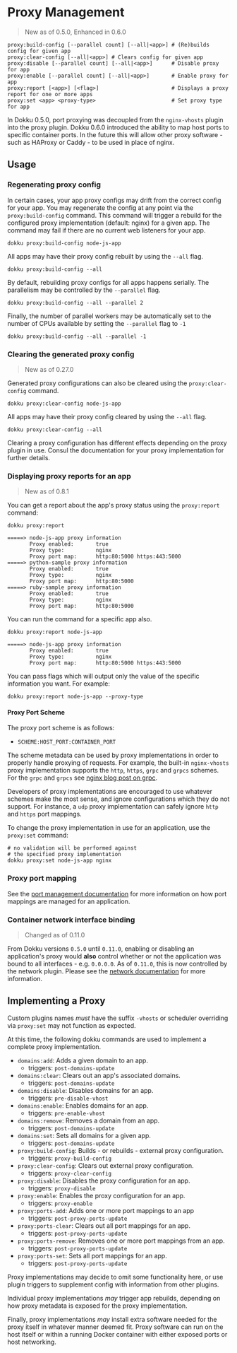 # Proxy Management

> New as of 0.5.0, Enhanced in 0.6.0

```
proxy:build-config [--parallel count] [--all|<app>] # (Re)builds config for given app
proxy:clear-config [--all|<app>] # Clears config for given app
proxy:disable [--parallel count] [--all|<app>]      # Disable proxy for app
proxy:enable [--parallel count] [--all|<app>]       # Enable proxy for app
proxy:report [<app>] [<flag>]                       # Displays a proxy report for one or more apps
proxy:set <app> <proxy-type>                        # Set proxy type for app
```

In Dokku 0.5.0, port proxying was decoupled from the `nginx-vhosts` plugin into the proxy plugin. Dokku 0.6.0 introduced the ability to map host ports to specific container ports. In the future this will allow other proxy software - such as HAProxy or Caddy - to be used in place of nginx.

## Usage

### Regenerating proxy config

In certain cases, your app proxy configs may drift from the correct config for your app. You may regenerate the config at any point via the `proxy:build-config` command. This command will trigger a rebuild for the configured proxy implementation (default: nginx) for a given app. The command may fail if there are no current web listeners for your app.

```shell
dokku proxy:build-config node-js-app
```

All apps may have their proxy config rebuilt by using the `--all` flag.

```shell
dokku proxy:build-config --all
```

By default, rebuilding proxy configs for all apps happens serially. The parallelism may be controlled by the `--parallel` flag.

```shell
dokku proxy:build-config --all --parallel 2
```

Finally, the number of parallel workers may be automatically set to the number of CPUs available by setting the `--parallel` flag to `-1`

```shell
dokku proxy:build-config --all --parallel -1
```

### Clearing the generated proxy config

> New as of 0.27.0

Generated proxy configurations can also be cleared using the `proxy:clear-config` command.

```shell
dokku proxy:clear-config node-js-app
```

All apps may have their proxy config cleared by using the `--all` flag.

```shell
dokku proxy:clear-config --all
```

Clearing a proxy configuration has different effects depending on the proxy plugin in use. Consul the documentation for your proxy implementation for further details.

### Displaying proxy reports for an app

> New as of 0.8.1

You can get a report about the app's proxy status using the `proxy:report` command:

```shell
dokku proxy:report
```

```
=====> node-js-app proxy information
       Proxy enabled:       true
       Proxy type:          nginx
       Proxy port map:      http:80:5000 https:443:5000
=====> python-sample proxy information
       Proxy enabled:       true
       Proxy type:          nginx
       Proxy port map:      http:80:5000
=====> ruby-sample proxy information
       Proxy enabled:       true
       Proxy type:          nginx
       Proxy port map:      http:80:5000
```

You can run the command for a specific app also.

```shell
dokku proxy:report node-js-app
```

```
=====> node-js-app proxy information
       Proxy enabled:       true
       Proxy type:          nginx
       Proxy port map:      http:80:5000 https:443:5000
```

You can pass flags which will output only the value of the specific information you want. For example:

```shell
dokku proxy:report node-js-app --proxy-type
```

#### Proxy Port Scheme

The proxy port scheme is as follows:

- `SCHEME:HOST_PORT:CONTAINER_PORT`

The scheme metadata can be used by proxy implementations in order to properly handle proxying of requests. For example, the built-in `nginx-vhosts` proxy implementation supports the `http`, `https`, `grpc` and `grpcs` schemes. 
For the `grpc` and `grpcs` see [nginx blog post on grpc](https://www.nginx.com/blog/nginx-1-13-10-grpc/).

Developers of proxy implementations are encouraged to use whatever schemes make the most sense, and ignore configurations which they do not support. For instance, a `udp` proxy implementation can safely ignore `http` and `https` port mappings.

To change the proxy implementation in use for an application, use the `proxy:set` command:

```shell
# no validation will be performed against
# the specified proxy implementation
dokku proxy:set node-js-app nginx
```

### Proxy port mapping

See the [port management documentation](/docs/networking/port-management.md) for more information on how port mappings are managed for an application.

### Container network interface binding

> Changed as of 0.11.0

From Dokku versions `0.5.0` until `0.11.0`, enabling or disabling an application's proxy would **also** control whether or not the application was bound to all interfaces - e.g. `0.0.0.0`. As of `0.11.0`, this is now controlled by the network plugin. Please see the [network documentation](/docs/networking/network.md#container-network-interface-binding) for more information.

## Implementing a Proxy

Custom plugins names _must_ have the suffix `-vhosts` or scheduler overriding via `proxy:set` may not function as expected.

At this time, the following dokku commands are used to implement a complete proxy implementation. 

- `domains:add`: Adds a given domain to an app.
  - triggers: `post-domains-update`
- `domains:clear`: Clears out an app's associated domains.
  - triggers: `post-domains-update`
- `domains:disable`: Disables domains for an app.
  - triggers: `pre-disable-vhost`
- `domains:enable`: Enables domains for an app.
  - triggers: `pre-enable-vhost`
- `domains:remove`: Removes a domain from an app.
  - triggers: `post-domains-update`
- `domains:set`: Sets all domains for a given app.
  - triggers: `post-domains-update`
- `proxy:build-config`: Builds - or rebuilds - external proxy configuration.
  - triggers: `proxy-build-config`
- `proxy:clear-config`: Clears out external proxy configuration.
  - triggers: `proxy-clear-config`
- `proxy:disable`: Disables the proxy configuration for an app.
  - triggers: `proxy-disable`
- `proxy:enable`: Enables the proxy configuration for an app.
  - triggers: `proxy-enable`
- `proxy:ports-add`: Adds one or more port mappings to an app
  - triggers: `post-proxy-ports-update`
- `proxy:ports-clear`: Clears out all port mappings for an app.
  - triggers: `post-proxy-ports-update`
- `proxy:ports-remove`: Removes one or more port mappings from an app.
  - triggers: `post-proxy-ports-update`
- `proxy:ports-set`: Sets all port mappings for an app.
  - triggers: `post-proxy-ports-update`

Proxy implementations may decide to omit some functionality here, or use plugin triggers to supplement config with information from other plugins.

Individual proxy implementations _may_ trigger app rebuilds, depending on how proxy metadata is exposed for the proxy implementation.

Finally, proxy implementations _may_ install extra software needed for the proxy itself in whatever manner deemed fit. Proxy software can run on the host itself or within a running Docker container with either exposed ports or host networking.

